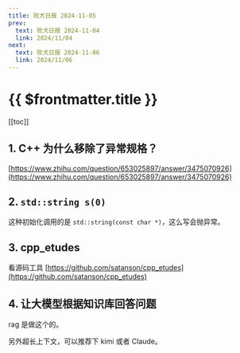 ```yaml
---
title: 败犬日报 2024-11-05
prev:
  text: 败犬日报 2024-11-04
  link: 2024/11/04
next:
  text: 败犬日报 2024-11-06
  link: 2024/11/06
---
```


# {{ $frontmatter.title }}

[[toc]]

## 1. C++ 为什么移除了异常规格？

[https://www.zhihu.com/question/653025897/answer/3475070926](https://www.zhihu.com/question/653025897/answer/3475070926)

## 2. `std::string s(0)`

这种初始化调用的是 `std::string(const char *)`，这么写会抛异常。

## 3. cpp_etudes

看源码工具 [https://github.com/satanson/cpp_etudes](https://github.com/satanson/cpp_etudes)

## 4. 让大模型根据知识库回答问题

rag 是做这个的。

另外超长上下文，可以推荐下 kimi 或者 Claude。
